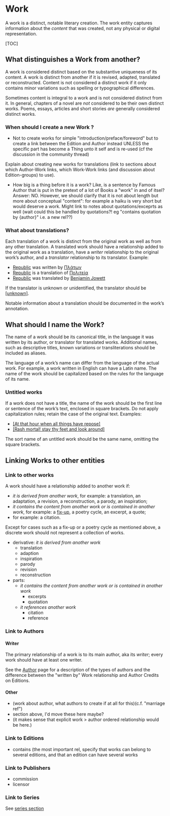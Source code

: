 # Work

A work is a distinct, notable literary creation. The work entity captures
information about the *content* that was created, not any physical or digital
representation.

[TOC]

## What distinguishes a Work from another?

A work is considered distinct based on the substantive uniqueness of its
content. A work is distinct from another if it is revised, adapted, translated
or reconstructed. Content is not considered a distinct work if it only
contains minor variations such as spelling or typographical differences.

Sometimes content is integral to a work and is not considered distinct from
it. In general, chapters of a novel are *not* considered to be their own
distinct works. Poems, essays, articles and short stories *are* generally
considered distinct works.

### When should I create a new Work ?
- Not to create works for simple "introduction/preface/foreword" but to create a link between the Edition and Author instead
UNLESS the specific part has become a Thing unto it self and is re-used (cf the discussion in the community thread)

Explain about creating new works for translations (link to sections about which Author-Work links, which Work-Work links (and discussion about Edition-groups) to use).

- How big is a thing before it is a work?
Like, is a sentence by Famous Author that is put in the pretext of a lot of Books a "work" in and of itsel?
Answer: NO. However, we should clarify that it is not about length but more about conceptual "content": for example a haiku is very short but would deserve a work.
Might link to notes about quotations/exceprts as well (wait could this be handled by quotations?! eg "contains quotation by {author}" i.e. a new rel??)

### What about translations?

Each translation of a work is distinct from the original work as well as from any other translation. A translated work should have a relationship added to the original
work as a translation, have a *writer* relationship to the original work’s
author, and a *translator* relationship to its translator. Example:

- [Republic](https://bookbrainz.org/work/c1b11cb0-38b0-49ea-88e8-83566c5589ad) was
written by [Πλάτων](https://bookbrainz.org/author/3efc11ba-87ae-4cd0-9677-373f7618925a)
- [Republic](https://bookbrainz.org/work/c1b11cb0-38b0-49ea-88e8-83566c5589ad) is
a translation of [Πολιτεία](https://bookbrainz.org/work/40002c97-41df-4659-b0e0-b30dfa5cbc59)
- [Republic](https://bookbrainz.org/work/c1b11cb0-38b0-49ea-88e8-83566c5589ad) was
translated by [Benjamin Jowett](https://bookbrainz.org/author/dc98466f-9e81-4fb1-a714-3b62b625b455)

If the translator is unknown or unidentified, the translator should be
[[unknown]](https://bookbrainz.org/author/6c1b8f55-4c7e-4739-bfa2-1979da4c68e1).

Notable information about a translation should be documented in the work’s
annotation.

## What should I name the Work?

The name of a work should be its canonical title, in the language it was
written by its author, or translator for translated works. Additional names,
such as descriptive titles, known variations or transliterations should be
included as aliases.

The language of a work’s name can differ from the language of the actual work.
For example, a work written in English can have a Latin name. The name of the
work should be capitalized based on the rules for the language of its name.

### Untitled works

If a work does not have a title, the name of the work should be the first line
or sentence of the work’s text, enclosed in square brackets. Do not apply
capitalization rules; retain the case of the original text. Examples:

- [[At that hour when all things have repose]](https://bookbrainz.org/work/c0b50c4b-d57d-43bf-83b2-4930d938a0e4)
- [[Rash mortal! stay thy feet and look around]](https://bookbrainz.org/work/ed6d8c28-fe3c-4fde-b399-6663c2225805)

The sort name of an untitled work should be the same name, omitting the square
brackets.


## Linking Works to other entities


### Link to other works
A work should have a relationship added to another work if:

- *it is derived from another work*, for example: a translation, an adaptation, a revision, a reconstruction, a parody, an inspiration;
- *it contains the content from another work or is contained in another work*,
for example: a [fix-up](https://en.wikipedia.org/wiki/Fix-up), a poetry cycle,
an excerpt, a quote;
-  for example: a citation.

Except for cases such as a fix-up or a poetry cycle as mentioned above, a discrete work should not represent a collection of works.

- derivative: *it is derived from another work*
    - translation
    - adaption
    - inspiration
    - parody
    - revision
    - reconstruction
- parts:
    - *it contains the content from another work or is contained in another work*
        - excerpts
        - quotation
    - *it references another work*
        - citation
        - reference

### Link to Authors

#### Writer

The primary relationship of a work is to its main author, aka its *writer*;
every work should have at least one writer.

See the [Author](./author.md) page for a description of the types of authors and the difference between the "written by" Work relationship and Author Credits on Editions.

#### Other
- (work about author, what authors to create if at all for this)(c.f. "marriage ref")
- section above, I'd move these here maybe?
- (it makes sense that explicit work > author ordered relationship would be here.)

### Link to Editions
- contains (the most important rel, specify that works can belong to several editions, and that an edition can have several works

### Link to Publishers
- commission
- licensor

### Link to Series
See [series section](../../tutorials/series.md)